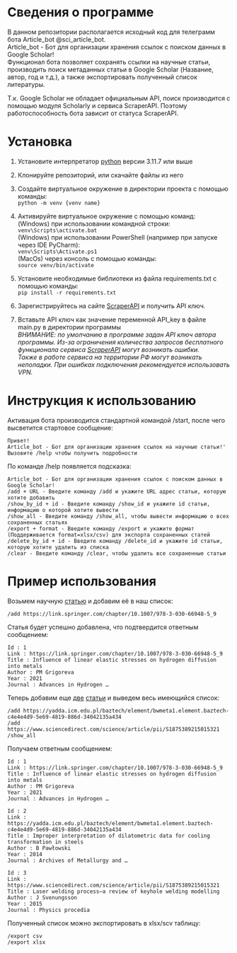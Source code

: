 # Сведения о программе
В данном репозитории располагается исходный код для телеграмм бота Article_bot @sci_article_bot.\
Article_bot - Бот для организации хранения ссылок с поиском данных в Google Scholar!\
Функционал бота позволяет сохранять ссылки на научные статьи, производить поиск метаданных статьи в Google Scholar (Название, автор, год и т.д.), а также экспортировать полученный список литературы.

Т.к. Google Scholar не обладает официальным API, поиск производится с помощью модуля Scholarly и сервиса ScraperAPI.
Поэтому работоспособность бота зависит от статуса ScraperAPI.

# Установка 

1. Установите интерпретатор [python]([openweather](https://openweathermap.org/)) версии 3.11.7 или выше
2. Клонируйте репозиторий, или скачайте файлы из него
3. Создайте виртуальное окружение в директории проекта с помощью команды:\
`python -m venv {venv name}`

4. Активируйте виртуальное окружение с помощью команд:\
(Windows) при использовании командной строки:\
`venv\Scripts\activate.bat`\
(Windows) при использовании PowerShell (например при запуске через IDE PyCharm):\
`venv\Scripts\Activate.ps1`\
(MacOs) через консоль с помощью команды:\
`source venv/bin/activate`
6. Установите необходимые библиотеки из файла requirements.txt с помощью команды:\
`pip install -r requirements.txt`
7. Зарегистрируйтесь на сайте [ScraperAPI](https://www.scraperapi.com/scale-data-collection/) и получить API ключ.
8. Вставьте API ключ как значение переменной API_key в файле main.py в директории программы\
*ВНИМАНИЕ: по умолчанию в программе задан API ключ автора программы. Из-за ограничения количества запросов бесплатного функционала сервиса [ScraperAPI](https://www.scraperapi.com/scale-data-collection/) могут возникать ошибки.*\
*Также в работе сервиса на территории РФ могут возникать неполадки. При ошибках подключения рекомендуется использовать VPN.*

# Инструкция к использованию
Активация бота производится стандартной командой /start, после чего высветится стартовое сообщение:

```
Привет!
Article_bot - Бот для организации хранения ссылок на научные статьи!'
Вызовите /help чтобы получить подробности
```

По команде /help появляется подсказка:
```
Article_bot - Бот для организации хранения ссылок с поиском данных в Google Scholar!
/add + URL - Введите команду /add и укажите URL адрес статьи, которую хотите добавить
/show_by_id + id - Введите команду /show_id и укажите id статьи, информацию о которой хотите вывести
/show_all - Введите команду /show_all, чтобы вывести информацию о всех сохраненных статьях
/export + format - Введите команду /export и укажите формат (Поддерживается format=xlsx/csv) для экспорта сохраненных статей
/delete_by_id + id - Введите команду /delete_id и укажите id статьи, которую хотите удалить из списка
/clear - Введите команду /clear, чтобы удалить все сохраненные статьи
```

# Пример использования
Возьмем научную [статью](https://link.springer.com/chapter/10.1007/978-3-030-66948-5_9) и добавим её в наш список:
```
/add https://link.springer.com/chapter/10.1007/978-3-030-66948-5_9
```
Статья будет успешно добавлена, что подтвердится ответным сообщением:
```
Id : 1 
Link : https://link.springer.com/chapter/10.1007/978-3-030-66948-5_9 
Title : Influence of linear elastic stresses on hydrogen diffusion into metals 
Author : PM Grigoreva 
Year : 2021 
Journal : Advances in Hydrogen …
```

Теперь добавим еще [две](https://yadda.icm.edu.pl/baztech/element/bwmeta1.element.baztech-c4e4e4d9-5e69-4819-886d-34042135a434) [статьи](https://www.sciencedirect.com/science/article/pii/S1875389215015321) и выведем весь имеющийся список:
```
/add https://yadda.icm.edu.pl/baztech/element/bwmeta1.element.baztech-c4e4e4d9-5e69-4819-886d-34042135a434
/add https://www.sciencedirect.com/science/article/pii/S1875389215015321
/show_all
```

Получаем ответным сообщением:
```
Id : 1 
Link : https://link.springer.com/chapter/10.1007/978-3-030-66948-5_9 
Title : Influence of linear elastic stresses on hydrogen diffusion into metals 
Author : PM Grigoreva 
Year : 2021 
Journal : Advances in Hydrogen …

Id : 2 
Link : https://yadda.icm.edu.pl/baztech/element/bwmeta1.element.baztech-c4e4e4d9-5e69-4819-886d-34042135a434 
Title : Improper interpretation of dilatometric data for cooling transformation in steels 
Author : B Pawłowski 
Year : 2014 
Journal : Archives of Metallurgy and …

Id : 3 
Link : https://www.sciencedirect.com/science/article/pii/S1875389215015321 
Title : Laser welding process–a review of keyhole welding modelling 
Author : J Svenungsson 
Year : 2015 
Journal : Physics procedia
```

Полученный список можно экспортировать в xlsx/scv таблицу:
```
/export csv
/export xlsx
```
